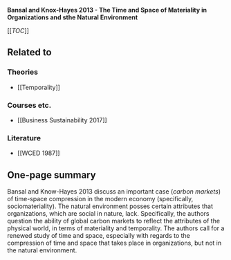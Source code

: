 **Bansal and Knox-Hayes 2013 - The Time and Space of Materiality in Organizations and sthe Natural Environment**

[[_TOC_]]

## Related to

### Theories
* [[Temporality]]

### Courses etc.
* [[Business Sustainability 2017]]

### Literature
* [[WCED 1987]]

## One-page summary

Bansal and Know-Hayes 2013 discuss an important case (*carbon markets*) of time-space compression in the modern economy (specifically, sociomateriality). The natural environment posses certain attributes that organizations, which are social in nature, lack. Specifically, the authors question the ability of global carbon markets to reflect the attributes of the physical world, in terms of materiality and temporality. The authors call for a renewed study of time and space, especially with regards to the compression of time and space that takes place in organizations, but not in the natural environment.